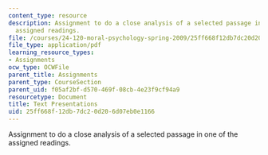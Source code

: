 ```yaml
---
content_type: resource
description: Assignment to do a close analysis of a selected passage in one of the
  assigned readings.
file: /courses/24-120-moral-psychology-spring-2009/25ff668f12db7dc20d206d07eb0e1166_MIT24_120s09_assn04.pdf
file_type: application/pdf
learning_resource_types:
- Assignments
ocw_type: OCWFile
parent_title: Assignments
parent_type: CourseSection
parent_uid: f05af2bf-d570-469f-08cb-4e23f9cf94a9
resourcetype: Document
title: Text Presentations
uid: 25ff668f-12db-7dc2-0d20-6d07eb0e1166
---
```

Assignment to do a close analysis of a selected passage in one of the assigned readings.


